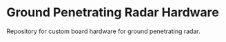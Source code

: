 # Ground Penetrating Radar Hardware
Repository for custom board hardware for ground penetrating radar.
